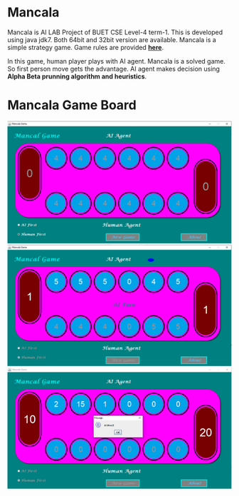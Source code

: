 # Mancala

Mancala is AI LAB Project of BUET CSE Level-4 term-1. This is developed using java jdk7. Both 64bit and 32bit version are available.
Mancala is a simple strategy game. Game rules are provided [**here**](https://en.wikipedia.org/wiki/Kalah).

In this game, human player plays with AI agent. Mancala is a solved game. So first person move gets the advantage. 
AI agent makes decision using **Alpha Beta prunning algorithm and heuristics**.

# Mancala Game Board

![alt text](https://github.com/AhsanAli-buet/Mancala/blob/main/Screenshots/game_board_1.PNG?raw=true)
![alt text](https://github.com/AhsanAli-buet/Mancala/blob/main/Screenshots/game_board_2.PNG?raw=true)
![alt text](https://github.com/AhsanAli-buet/Mancala/blob/main/Screenshots/game_board_3.PNG?raw=true)
